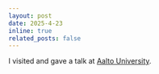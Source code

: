 ```yaml
---
layout: post
date: 2025-4-23
inline: true
related_posts: false
---
```


I visited and gave a talk at [Aalto University](https://www.aalto.fi/en).
